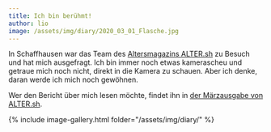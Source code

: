 ```yaml
---
title: Ich bin berühmt!
author: lio
image: /assets/img/diary/2020_03_01_Flasche.jpg
---
```


In Schaffhausen war das Team des [Altersmagazins ALTER.sh][1] zu Besuch und hat
mich ausgefragt. Ich bin immer noch etwas kamerascheu und getraue mich noch
nicht, direkt in die Kamera zu schauen. Aber ich denke, daran werde ich mich
noch gewöhnen.

Wer den Bericht über mich lesen möchte, findet ihn in [der Märzausgabe von ALTER.sh][2].

{% include image-gallery.html folder="/assets/img/diary/" %}

[1]: http://www.stadt-schaffhausen.ch/News.316.0.html?tx_ttnews[tt_news]=1738&cHash=e2d8bdcb5601f021245a13048240b2ff
[2]: http://www.stadt-schaffhausen.ch/fileadmin/Redaktoren/Dokumente/Stadtkanzlei/alter_maerz_2020_30_1_LowRes.pdf
